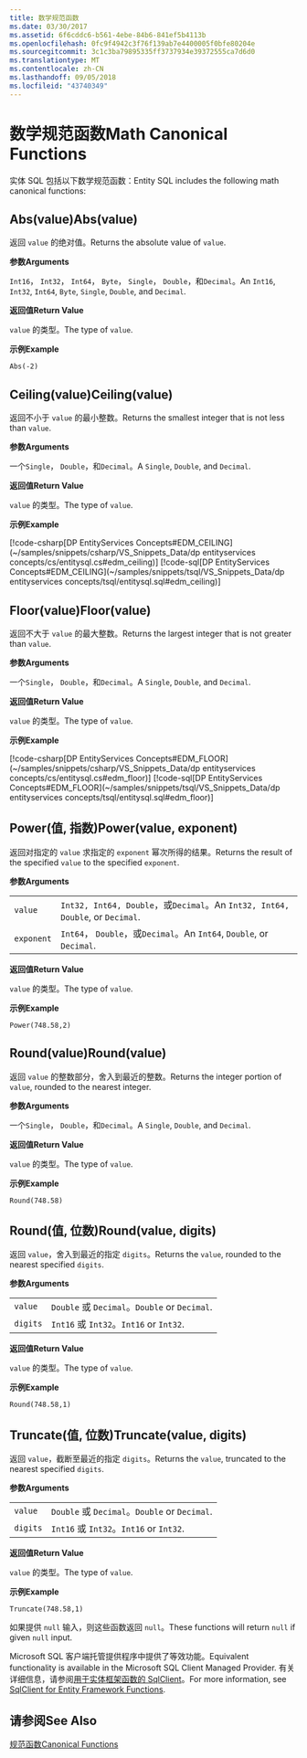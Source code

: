 ```yaml
---
title: 数学规范函数
ms.date: 03/30/2017
ms.assetid: 6f6cddc6-b561-4ebe-84b6-841ef5b4113b
ms.openlocfilehash: 0fc9f4942c3f76f139ab7e4400005f0bfe80204e
ms.sourcegitcommit: 3c1c3ba79895335ff3737934e39372555ca7d6d0
ms.translationtype: MT
ms.contentlocale: zh-CN
ms.lasthandoff: 09/05/2018
ms.locfileid: "43740349"
---
```

# <a name="math-canonical-functions"></a><span data-ttu-id="f9746-102">数学规范函数</span><span class="sxs-lookup"><span data-stu-id="f9746-102">Math Canonical Functions</span></span>

<span data-ttu-id="f9746-103">实体 SQL 包括以下数学规范函数：</span><span class="sxs-lookup"><span data-stu-id="f9746-103">Entity SQL includes the following math canonical functions:</span></span>
  
## <a name="absvalue"></a><span data-ttu-id="f9746-104">Abs(value)</span><span class="sxs-lookup"><span data-stu-id="f9746-104">Abs(value)</span></span>

<span data-ttu-id="f9746-105">返回 `value` 的绝对值。</span><span class="sxs-lookup"><span data-stu-id="f9746-105">Returns the absolute value of `value`.</span></span>

<span data-ttu-id="f9746-106">**参数**</span><span class="sxs-lookup"><span data-stu-id="f9746-106">**Arguments**</span></span>

<span data-ttu-id="f9746-107">`Int16`， `Int32`， `Int64`， `Byte`， `Single`， `Double`，和`Decimal`。</span><span class="sxs-lookup"><span data-stu-id="f9746-107">An `Int16`, `Int32`, `Int64`, `Byte`, `Single`, `Double`, and `Decimal`.</span></span>

<span data-ttu-id="f9746-108">**返回值**</span><span class="sxs-lookup"><span data-stu-id="f9746-108">**Return Value**</span></span>

<span data-ttu-id="f9746-109">`value` 的类型。</span><span class="sxs-lookup"><span data-stu-id="f9746-109">The type of `value`.</span></span>

<span data-ttu-id="f9746-110">**示例**</span><span class="sxs-lookup"><span data-stu-id="f9746-110">**Example**</span></span>

`Abs(-2)`

## <a name="ceilingvalue"></a><span data-ttu-id="f9746-111">Ceiling(value)</span><span class="sxs-lookup"><span data-stu-id="f9746-111">Ceiling(value)</span></span>

<span data-ttu-id="f9746-112">返回不小于 `value` 的最小整数。</span><span class="sxs-lookup"><span data-stu-id="f9746-112">Returns the smallest integer that is not less than `value`.</span></span>

<span data-ttu-id="f9746-113">**参数**</span><span class="sxs-lookup"><span data-stu-id="f9746-113">**Arguments**</span></span>

<span data-ttu-id="f9746-114">一个`Single`， `Double`，和`Decimal`。</span><span class="sxs-lookup"><span data-stu-id="f9746-114">A `Single`, `Double`, and `Decimal`.</span></span>

<span data-ttu-id="f9746-115">**返回值**</span><span class="sxs-lookup"><span data-stu-id="f9746-115">**Return Value**</span></span>

<span data-ttu-id="f9746-116">`value` 的类型。</span><span class="sxs-lookup"><span data-stu-id="f9746-116">The type of `value`.</span></span>

<span data-ttu-id="f9746-117">**示例**</span><span class="sxs-lookup"><span data-stu-id="f9746-117">**Example**</span></span>

[!code-csharp[DP EntityServices Concepts#EDM_CEILING](~/samples/snippets/csharp/VS_Snippets_Data/dp entityservices concepts/cs/entitysql.cs#edm_ceiling)]
[!code-sql[DP EntityServices Concepts#EDM_CEILING](~/samples/snippets/tsql/VS_Snippets_Data/dp entityservices concepts/tsql/entitysql.sql#edm_ceiling)]

## <a name="floorvalue"></a><span data-ttu-id="f9746-118">Floor(value)</span><span class="sxs-lookup"><span data-stu-id="f9746-118">Floor(value)</span></span>

<span data-ttu-id="f9746-119">返回不大于 `value` 的最大整数。</span><span class="sxs-lookup"><span data-stu-id="f9746-119">Returns the largest integer that is not greater than `value`.</span></span>

<span data-ttu-id="f9746-120">**参数**</span><span class="sxs-lookup"><span data-stu-id="f9746-120">**Arguments**</span></span>

<span data-ttu-id="f9746-121">一个`Single`， `Double`，和`Decimal`。</span><span class="sxs-lookup"><span data-stu-id="f9746-121">A `Single`, `Double`, and `Decimal`.</span></span>

<span data-ttu-id="f9746-122">**返回值**</span><span class="sxs-lookup"><span data-stu-id="f9746-122">**Return Value**</span></span>

<span data-ttu-id="f9746-123">`value` 的类型。</span><span class="sxs-lookup"><span data-stu-id="f9746-123">The type of `value`.</span></span>

<span data-ttu-id="f9746-124">**示例**</span><span class="sxs-lookup"><span data-stu-id="f9746-124">**Example**</span></span>

[!code-csharp[DP EntityServices Concepts#EDM_FLOOR](~/samples/snippets/csharp/VS_Snippets_Data/dp entityservices concepts/cs/entitysql.cs#edm_floor)]
[!code-sql[DP EntityServices Concepts#EDM_FLOOR](~/samples/snippets/tsql/VS_Snippets_Data/dp entityservices concepts/tsql/entitysql.sql#edm_floor)]

## <a name="powervalue-exponent"></a><span data-ttu-id="f9746-125">Power(值, 指数)</span><span class="sxs-lookup"><span data-stu-id="f9746-125">Power(value, exponent)</span></span>

<span data-ttu-id="f9746-126">返回对指定的 `value` 求指定的 `exponent` 幂次所得的结果。</span><span class="sxs-lookup"><span data-stu-id="f9746-126">Returns the result of the specified `value` to the specified `exponent`.</span></span>

<span data-ttu-id="f9746-127">**参数**</span><span class="sxs-lookup"><span data-stu-id="f9746-127">**Arguments**</span></span>

|  |  |
|--|--|
|`value` | <span data-ttu-id="f9746-128">`Int32, Int64, Double`，或`Decimal`。</span><span class="sxs-lookup"><span data-stu-id="f9746-128">An `Int32, Int64, Double`, or `Decimal`.</span></span> |
|`exponent` | <span data-ttu-id="f9746-129">`Int64`， `Double`，或`Decimal`。</span><span class="sxs-lookup"><span data-stu-id="f9746-129">An `Int64`, `Double`, or `Decimal`.</span></span> |

<span data-ttu-id="f9746-130">**返回值**</span><span class="sxs-lookup"><span data-stu-id="f9746-130">**Return Value**</span></span>

<span data-ttu-id="f9746-131">`value` 的类型。</span><span class="sxs-lookup"><span data-stu-id="f9746-131">The type of `value`.</span></span>

<span data-ttu-id="f9746-132">**示例**</span><span class="sxs-lookup"><span data-stu-id="f9746-132">**Example**</span></span>

`Power(748.58,2)`

## <a name="roundvalue"></a><span data-ttu-id="f9746-133">Round(value)</span><span class="sxs-lookup"><span data-stu-id="f9746-133">Round(value)</span></span>

<span data-ttu-id="f9746-134">返回 `value` 的整数部分，舍入到最近的整数。</span><span class="sxs-lookup"><span data-stu-id="f9746-134">Returns the integer portion of `value`, rounded to the nearest integer.</span></span>

<span data-ttu-id="f9746-135">**参数**</span><span class="sxs-lookup"><span data-stu-id="f9746-135">**Arguments**</span></span>

<span data-ttu-id="f9746-136">一个`Single`， `Double`，和`Decimal`。</span><span class="sxs-lookup"><span data-stu-id="f9746-136">A `Single`, `Double`, and `Decimal`.</span></span>

<span data-ttu-id="f9746-137">**返回值**</span><span class="sxs-lookup"><span data-stu-id="f9746-137">**Return Value**</span></span>

<span data-ttu-id="f9746-138">`value` 的类型。</span><span class="sxs-lookup"><span data-stu-id="f9746-138">The type of `value`.</span></span>

<span data-ttu-id="f9746-139">**示例**</span><span class="sxs-lookup"><span data-stu-id="f9746-139">**Example**</span></span>

`Round(748.58)`

## <a name="roundvalue-digits"></a><span data-ttu-id="f9746-140">Round(值, 位数)</span><span class="sxs-lookup"><span data-stu-id="f9746-140">Round(value, digits)</span></span>

<span data-ttu-id="f9746-141">返回 `value`，舍入到最近的指定 `digits`。</span><span class="sxs-lookup"><span data-stu-id="f9746-141">Returns the `value`, rounded to the nearest specified `digits`.</span></span>

<span data-ttu-id="f9746-142">**参数**</span><span class="sxs-lookup"><span data-stu-id="f9746-142">**Arguments**</span></span>

|  |  |
|--|--|
|`value`|<span data-ttu-id="f9746-143">`Double` 或 `Decimal`。</span><span class="sxs-lookup"><span data-stu-id="f9746-143">`Double` or `Decimal`.</span></span>|
|`digits`|<span data-ttu-id="f9746-144">`Int16` 或 `Int32`。</span><span class="sxs-lookup"><span data-stu-id="f9746-144">`Int16` or `Int32`.</span></span>|

<span data-ttu-id="f9746-145">**返回值**</span><span class="sxs-lookup"><span data-stu-id="f9746-145">**Return Value**</span></span>

<span data-ttu-id="f9746-146">`value` 的类型。</span><span class="sxs-lookup"><span data-stu-id="f9746-146">The type of `value`.</span></span>

<span data-ttu-id="f9746-147">**示例**</span><span class="sxs-lookup"><span data-stu-id="f9746-147">**Example**</span></span>

`Round(748.58,1)`

## <a name="truncatevalue-digits"></a><span data-ttu-id="f9746-148">Truncate(值, 位数)</span><span class="sxs-lookup"><span data-stu-id="f9746-148">Truncate(value, digits)</span></span>

<span data-ttu-id="f9746-149">返回 `value`，截断至最近的指定 `digits`。</span><span class="sxs-lookup"><span data-stu-id="f9746-149">Returns the `value`, truncated to the nearest specified `digits`.</span></span>

<span data-ttu-id="f9746-150">**参数**</span><span class="sxs-lookup"><span data-stu-id="f9746-150">**Arguments**</span></span>

|  |  |
|--|--|
|`value`|<span data-ttu-id="f9746-151">`Double` 或 `Decimal`。</span><span class="sxs-lookup"><span data-stu-id="f9746-151">`Double` or `Decimal`.</span></span>|
|`digits`|<span data-ttu-id="f9746-152">`Int16` 或 `Int32`。</span><span class="sxs-lookup"><span data-stu-id="f9746-152">`Int16` or `Int32`.</span></span>|

<span data-ttu-id="f9746-153">**返回值**</span><span class="sxs-lookup"><span data-stu-id="f9746-153">**Return Value**</span></span>

<span data-ttu-id="f9746-154">`value` 的类型。</span><span class="sxs-lookup"><span data-stu-id="f9746-154">The type of `value`.</span></span>

<span data-ttu-id="f9746-155">**示例**</span><span class="sxs-lookup"><span data-stu-id="f9746-155">**Example**</span></span>

`Truncate(748.58,1)`  
  
 <span data-ttu-id="f9746-156">如果提供 `null` 输入，则这些函数返回 `null`。</span><span class="sxs-lookup"><span data-stu-id="f9746-156">These functions will return `null` if given `null` input.</span></span>  
  
 <span data-ttu-id="f9746-157">Microsoft SQL 客户端托管提供程序中提供了等效功能。</span><span class="sxs-lookup"><span data-stu-id="f9746-157">Equivalent functionality is available in the Microsoft SQL Client Managed Provider.</span></span> <span data-ttu-id="f9746-158">有关详细信息，请参阅[用于实体框架函数的 SqlClient](../../../../../../docs/framework/data/adonet/ef/sqlclient-for-ef-functions.md)。</span><span class="sxs-lookup"><span data-stu-id="f9746-158">For more information, see [SqlClient for Entity Framework Functions](../../../../../../docs/framework/data/adonet/ef/sqlclient-for-ef-functions.md).</span></span>  
  
## <a name="see-also"></a><span data-ttu-id="f9746-159">请参阅</span><span class="sxs-lookup"><span data-stu-id="f9746-159">See Also</span></span>  
 [<span data-ttu-id="f9746-160">规范函数</span><span class="sxs-lookup"><span data-stu-id="f9746-160">Canonical Functions</span></span>](../../../../../../docs/framework/data/adonet/ef/language-reference/canonical-functions.md)
